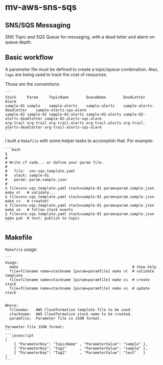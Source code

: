 # mv-aws-sns-sqs

## SNS/SQS Messaging


SNS Topic and SQS Queue for messaging, with a dead letter and alarm on queue
depth.


## Basic workflow


A parameter file must be defined to create a topic/queue combination. Also,
`tags` are being used to track the cost of resources.


Those are the conventions:

    ```
    Stack     Param     TopicName        QueueName        DeadLetter                  Alarm
    sample-01 sample    sample-alerts    sample-alerts    sample-alerts-deadletter    sample-alerts-sqs-alarm
    sample-02 sample-02 sample-02-alerts sample-02-alerts sample-02-alerts-deadletter sample-02-alerts-sqs-alarm
    org-trail org-trail org-trail-alerts org-trail-alerts org-trail-alerts-deadletter org-trail-alerts-sqs-alarm
    ```



I built a `Makefile` with some helper tasks to accomplish that. For example:

    ```bash
    $
    #
    # Write cf code... or define your param file.
    #
    #   file:  sns-sqs.template.yaml
    #   stack: sample-01
    #   param: param.sample.json
    #
    $ file=sns-sqs.template.yaml stack=sample-01 param=param.sample.json make vt   # validate...
    $ file=sns-sqs.template.yaml stack=sample-01 param=param.sample.json make cs   # created!
    $ file=sns-sqs.template.yaml stack=sample-01 param=param.sample.json make se   # follow stack events
    $ file=sns-sqs.template.yaml stack=sample-01 param=param.sample.json make pub  # test: publish to topic
    ```


## Makefile

`Makefile` usage:

    ```
    Usage:
      make                                                    # show help
      file=filename name=stackname [param=paramfile] make vt  # validate template
      file=filename name=stackname [param=paramfile] make cs  # create stack
      file=filename name=stackname [param=paramfile] make us  # update stack


    Where:
      filename:   AWS Cloudformation template file to be used.
      stackname:  AWS Cloudformation stack name to be created.
      paramfile:  Parameter file in JSON format.

    Parameter file JSON format:
    ```
    ```javascript
    [
        { "ParameterKey": "TopicName" , "ParameterValue": "sample" },
        { "ParameterKey": "Tag1"      , "ParameterValue": "sample" },
        { "ParameterKey": "Tag2"      , "ParameterValue": "test"   }
    ]
    ```



